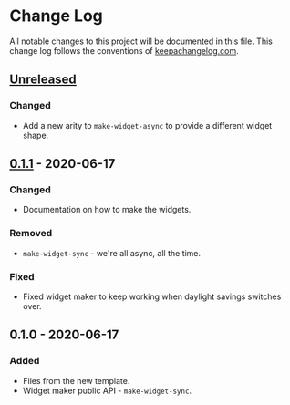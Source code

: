 # Change Log
All notable changes to this project will be documented in this file. This change log follows the conventions of [keepachangelog.com](http://keepachangelog.com/).

## [Unreleased]
### Changed
- Add a new arity to `make-widget-async` to provide a different widget shape.

## [0.1.1] - 2020-06-17
### Changed
- Documentation on how to make the widgets.

### Removed
- `make-widget-sync` - we're all async, all the time.

### Fixed
- Fixed widget maker to keep working when daylight savings switches over.

## 0.1.0 - 2020-06-17
### Added
- Files from the new template.
- Widget maker public API - `make-widget-sync`.

[Unreleased]: https://github.com/your-name/poc-clojure/compare/0.1.1...HEAD
[0.1.1]: https://github.com/your-name/poc-clojure/compare/0.1.0...0.1.1
